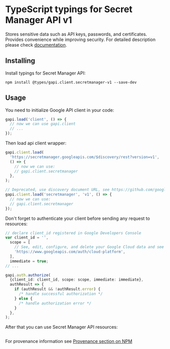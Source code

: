 # TypeScript typings for Secret Manager API v1

Stores sensitive data such as API keys, passwords, and certificates. Provides convenience while improving security.
For detailed description please check [documentation](https://cloud.google.com/secret-manager/).

## Installing

Install typings for Secret Manager API:

```
npm install @types/gapi.client.secretmanager-v1 --save-dev
```

## Usage

You need to initialize Google API client in your code:

```typescript
gapi.load('client', () => {
  // now we can use gapi.client
  // ...
});
```

Then load api client wrapper:

```typescript
gapi.client.load(
  'https://secretmanager.googleapis.com/$discovery/rest?version=v1',
  () => {
    // now we can use:
    // gapi.client.secretmanager
  },
);
```

```typescript
// Deprecated, use discovery document URL, see https://github.com/google/google-api-javascript-client/blob/master/docs/reference.md#----gapiclientloadname----version----callback--
gapi.client.load('secretmanager', 'v1', () => {
  // now we can use:
  // gapi.client.secretmanager
});
```

Don't forget to authenticate your client before sending any request to resources:

```typescript
// declare client_id registered in Google Developers Console
var client_id = '',
  scope = [
    // See, edit, configure, and delete your Google Cloud data and see the email address for your Google Account.
    'https://www.googleapis.com/auth/cloud-platform',
  ],
  immediate = true;
// ...

gapi.auth.authorize(
  {client_id: client_id, scope: scope, immediate: immediate},
  authResult => {
    if (authResult && !authResult.error) {
      /* handle successful authorization */
    } else {
      /* handle authorization error */
    }
  },
);
```

After that you can use Secret Manager API resources: <!-- TODO: make this work for multiple namespaces -->

```typescript

```

For provenance information see [Provenance section on NPM](https://www.npmjs.com/package/@maxim_mazurok/gapi.client.secretmanager-v1#Provenance:~:text=none-,Provenance,-Built%20and%20signed)
